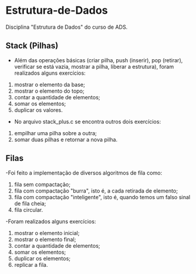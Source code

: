 # Estrutura-de-Dados
Disciplina "Estrutura de Dados" do curso de ADS.

## Stack (Pilhas)
- Além das operações básicas (criar pilha, push (inserir), pop (retirar), verificar se está vazia, mostrar a pilha, liberar a estrutura), foram realizados alguns exercícios:
1) mostrar o elemento da base;
2) mostrar o elemento do topo;
3) contar a quantidade de elementos;
4) somar os elementos;
5) duplicar os valores.

- No arquivo stack_plus.c se encontra outros dois exercícios:
1) empilhar uma pilha sobre a outra;
2) somar duas pilhas e retornar a nova pilha.

## Filas
-Foi feito a implementação de diversos algoritmos de fila como:
1) fila sem compactação;
2) fila com compactação "burra", isto é, a cada retirada de elemento;
3) fila com compactação "inteligente", isto é, quando temos um falso sinal de fila cheia;
4) fila circular.

-Foram realizados alguns exercícios:
1) mostrar o elemento inicial;
2) mostrar o elemento final;
3) contar a quantidade de elementos;
4) somar os elementos;
5) duplicar os elementos;
6) replicar a fila.
